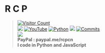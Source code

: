 # **R C P**<br>
> [![Visitor Count](https://profile-counter.glitch.me/{rcp6969}/count.svg)](https://www.youtube.com/VENAX59)<br>
> [![](https://komarev.com/ghpvc/?username=rcp6969)](https://www.youtube.com/channel/UCVjNigF3m2f1NbCMZd1HW_A)
> [![YouTube](https://img.shields.io/badge/-R%20C%20P-000000?style=flat&logo=youtube)](https://www.youtube.com/channel/UCVjNigF3m2f1NbCMZd1HW_A)
> [![Python](https://img.shields.io/badge/-Python-000000?style=flat&logo=python)](https://www.youtube.com/channel/UCVjNigF3m2f1NbCMZd1HW_A)
> [![](https://github-readme-stats.vercel.app/api/top-langs?username=rcp6969&show_icons=true&locale=en&theme=midnight-purple)](https://youtube.com/VENAX59)
[![Commits](https://github-readme-stats.vercel.app/api?username=rcp6969&include_all_commits=true&count_private=true&show_icons=true&theme=midnight-purple)](https://www.youtube.com/channel/UCVjNigF3m2f1NbCMZd1HW_A)<br>
> <img src="https://discord.c99.nl/widget/theme-4/849033128797536306.png"><br>
> **PayPal : paypal.me/rcpcn**<br>
> **I code in Python and JavaScript**<br>
